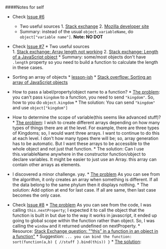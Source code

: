

####Notes for self
* Check [Issue #6](https://github.com/NikhilRO/Grade12_Assignments/issues/6)
    * Two useful sources
          1. [Stack exchange](http://stackoverflow.com/questions/8317982/access-javascript-object-with-space-in-key)
          2. [Mozilla developer site](https://developer.mozilla.org/en-US/docs/Web/JavaScript/Guide/Working_with_Objects)
    * Summary: instead of the usual `object.variableName`, do `object["variable name"]`. **Note: NO DOT** 
    
* Check [Issue #7](https://github.com/NikhilRO/Grade12_Assignments/issues/7)
      * Two useful sources                                                
         1.  [Stack exchange: Array length not working](http://stackoverflow.com/questions/13541965/array-length-not-working)
         2.  [Stack exchange: Length of a JavaScript object](http://stackoverflow.com/questions/5223/length-of-a-javascript-object)
      * Summary: some/most objects don't have `.length` property so you need to build a function to calculate the length in these cases.  
* Sorting an array of objects
       * [lesson-ish](http://www.javascriptkit.com/javatutors/arraysort2.shtml)
       * [Stack overflow: Sorting an array of JavaScript objects](http://stackoverflow.com/questions/979256/sorting-an-array-of-javascript-objects)
* How to pass a label/property/object name to a function?
       * [The problem](https://github.com/NikhilRO/Grade12_Assignments/blob/9f0e442cfc69ce9feb6f68eb5898de72fa2fbb21/Culminating/sketch.js#L25): you can't pass `kingdom` to a function, you need to send `"kingdom"`. So, how to you do `object.kingdom`
       * The solution: You can send `"kingdom"` and use `object["kingdom"]`
* How to determine the scope of variable(this seems like advanced stuff)? 
       * [The problem](
https://github.com/NikhilRO/Grade12_Assignments/blob/8e878c095da56dae2922bd727863ecbe7c7fac37/Culminating/Bubble.js#L1): I wish to create different arrays depending on how many types of things there are at the level. For example, there are three types of Kingdoms; so, I would want three arrays. I want to continue to do this at each level. I don't how many types there will be; so, array generation has to be automatic. But I want these arrays to be accessible to the whole object and not just that function.
       * The solution: Can I use this.variableName anywhere in the constructor function/object to declare variables. It might be easier to just use an Array. this array can contain other arrays as elements.
* I discovered a minor challenge. yay.
       * [The problem](https://github.com/NikhilRO/Grade12_Assignments/blob/164d693e508a5904f4a00948cf13f458a2cd02cc/Culminating/Bubble.js#L48) As you can see from the algorithm, it only creates an array when something is different. If all the data belong to the same phylum then it displays nothing. 
       * The solution: Add option at end for last case. If all are same, then last case becomes the only case.
* Check [Issue #8](https://github.com/NikhilRO/Grade12_Assignments/issues/8)
      * [The problem](https://github.com/NikhilRO/Grade12_Assignments/blob/164d693e508a5904f4a00948cf13f458a2cd02cc/Culminating/Bubble.js#L89) As you can see from the code, I was calling `this.nextProperty`; I expected it to call the object that the function is built in but due to the way it works in javascript, it ended up going to global scope within the function rather than object. So, I was calling the `window` and it returned undefined on nextProperty.
      * Resource: [Stack Exchange question: "“this” in a function in an object in a function"](https://stackoverflow.com/questions/21837269/this-in-a-function-in-an-object-in-a-function)
         * Suggestion: `... you can bind the function:
     sort(function(a,b) {
       //stuff
        }.bind(this))
   }`
      * [The solution](https://github.com/NikhilRO/Grade12_Assignments/blob/master/Culminating/Bubble.js#L110): 
       
